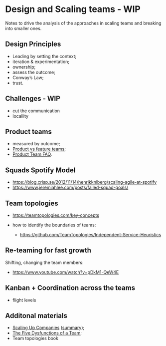 # Design and Scaling teams - WIP

Notes to drive the analysis of the approaches in scaling teams and breaking into smaller ones.

## Design Principles

- Leading by setting the context;
- iteration & experimentation;
- ownership;
- assess the outcome;
- Conway’s Law;
- trust.

## Challenges - WIP

- cut the communication
- locallity

## Product teams

- measured by outcome;
- [Product vs feature teams](https://www.svpg.com/product-vs-feature-teams/);
- [Product Team FAQ](https://www.svpg.com/product-team-faq/).

## Squads Spotify Model

- https://blog.crisp.se/2012/11/14/henrikkniberg/scaling-agile-at-spotify
- https://www.jeremiahlee.com/posts/failed-squad-goals/

## Team topologies

- https://teamtopologies.com/key-concepts
- how to identify the boundaries of teams:

  - https://github.com/TeamTopologies/Independent-Service-Heuristics

## Re-teaming for fast growth

Shifting, changing the team members:

- https://www.youtube.com/watch?v=pDkM1-QeW4E

## Kanban + Coordination across the teams

- flight levels

## Additonal materials

- [Scaling Up Companies](https://www.amazon.com/Scaling-Up-Companies-Rockefeller-Habits/dp/0986019526) ([summary](http://scaling4growth.com/wp-content/uploads/2015/10/Scaling-Up.pdf));
- [The Five Dysfunctions of a Team](https://www.tablegroup.com/topics-and-resources/teamwork-5-dysfunctions/);
- Team topologies book
